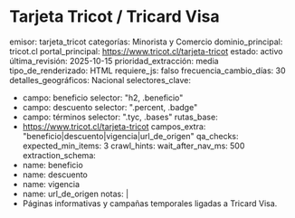 # Tarjeta Tricot / Tricard Visa

emisor: tarjeta_tricot
categorías: Minorista y Comercio
dominio_principal: tricot.cl
portal_principal: https://www.tricot.cl/tarjeta-tricot
estado: activo
última_revisión: 2025-10-15
prioridad_extracción: media
tipo_de_renderizado: HTML
requiere_js: falso
frecuencia_cambio_días: 30
detalles_geográficos: Nacional
selectores_clave:
  - campo: beneficio
    selector: "h2, .beneficio"
  - campo: descuento
    selector: ".percent, .badge"
  - campo: términos
    selector: ".tyc, .bases"
rutas_base:
  - https://www.tricot.cl/tarjeta-tricot
campos_extra: "beneficio|descuento|vigencia|url_de_origen"
qa_checks:
  expected_min_items: 3
crawl_hints:
  wait_after_nav_ms: 500
extraction_schema:
  - name: beneficio
  - name: descuento
  - name: vigencia
  - name: url_de_origen
notas: |
  - Páginas informativas y campañas temporales ligadas a Tricard Visa.
